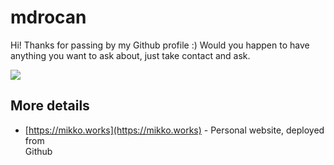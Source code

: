 # mdrocan

Hi! Thanks for passing by my Github profile :) Would you happen to have \
anything you want to ask about, just take contact and ask.

![](https://github-readme-stats.vercel.app/api?username=mdrocan&show_icons=true&count_private=true&include_all_commits=true&bg_color=32,e96443,904e95&title_color=fff&text_color=fff&icon_color=dddddd)

## More details
* [https://mikko.works](https://mikko.works) - Personal website, deployed from \
Github
